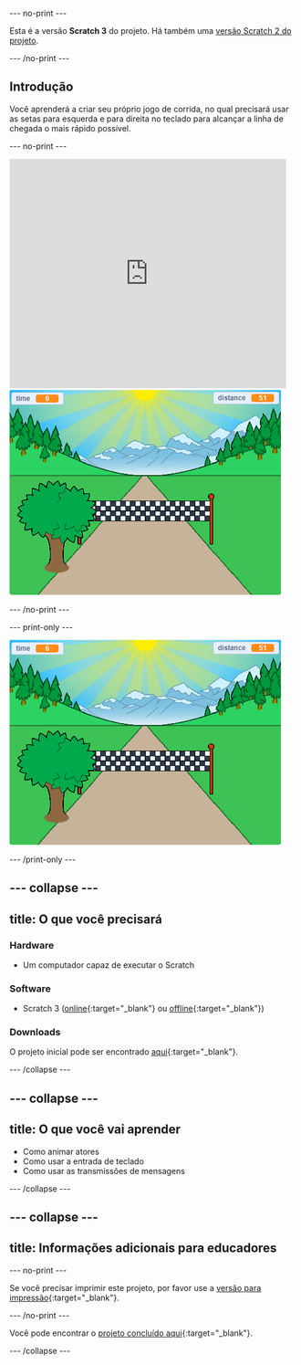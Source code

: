 --- no-print ---

Esta é a versão **Scratch 3** do projeto. Há também uma [versão Scratch 2 do projeto](https://projects.raspberrypi.org/en/projects/sprint-scratch2).

--- /no-print ---

## Introdução

Você aprenderá a criar seu próprio jogo de corrida, no qual precisará usar as setas para esquerda e para direita no teclado para alcançar a linha de chegada o mais rápido possível.

--- no-print ---

<div class="scratch-preview">
  <iframe allowtransparency="true" width="485" height="402" src="https://scratch.mit.edu/projects/embed/298930696/?autostart=false" frameborder="0" scrolling="no"></iframe>
  <img src="images/sprint-final.png">
</div>

--- /no-print ---

--- print-only ---

![projeto concluído](images/sprint-final.png)

--- /print-only ---


--- collapse ---
---
title: O que você precisará
---

### Hardware

+ Um computador capaz de executar o Scratch

### Software

+ Scratch 3 ([online](http://rpf.io/scratchon){:target="_blank"} ou [offline](http://rpf.io/scratchoff){:target="_blank"})

### Downloads

O projeto inicial pode ser encontrado [aqui](http://rpf.io/p/en/sprint-go){:target="_blank"}.

--- /collapse ---

--- collapse ---
---
title: O que você vai aprender
---

- Como animar atores
- Como usar a entrada de teclado
- Como usar as transmissões de mensagens

--- /collapse ---

--- collapse ---
---
title: Informações adicionais para educadores
---

--- no-print ---

Se você precisar imprimir este projeto, por favor use a [versão para impressão](https://projects.raspberrypi.org/en/projects/sprint/print){:target="_blank"}.

--- /no-print ---

Você pode encontrar o [projeto concluído aqui](http://rpf.io/p/en/sprint-get){:target="_blank"}.

--- /collapse ---


